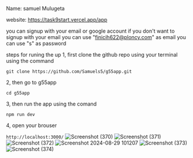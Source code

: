 Name: samuel Mulugeta

website: https://task9start.vercel.app/app

you can signup with your email or google account 
if you don't want to signup with your email 
you can use "finicih622@ploncy.com" as email 
you can use "s" as password

steps for runing the up
1, first clone the github repo using
your terminal using the command

`git clone https://github.com/Samuels5/g55app.git`

2, then go to  g55app

`cd g55app`

3, then run the app using the comand

`npm run dev`

4, open your brouser

`http://localhost:3000/`
![Screenshot (370)](https://github.com/user-attachments/assets/46e0db66-2a54-4429-b1c6-e3c1793b25fe)
![Screenshot (371)](https://github.com/user-attachments/assets/e8158d45-2e23-4d73-a036-1306ea0aebc2)
![Screenshot (372)](https://github.com/user-attachments/assets/a71133e9-de5f-458f-b364-64b8b979ce61)
![Screenshot 2024-08-29 101207](https://github.com/user-attachments/assets/247cc2ba-dbc1-4d76-a088-77363f9ada94)
![Screenshot (373)](https://github.com/user-attachments/assets/e90b3207-4e2c-43f4-811c-7f01851f1e5a)
![Screenshot (374)](https://github.com/user-attachments/assets/70d8a08b-7b25-4d00-a975-7be9f0caa4f1)


